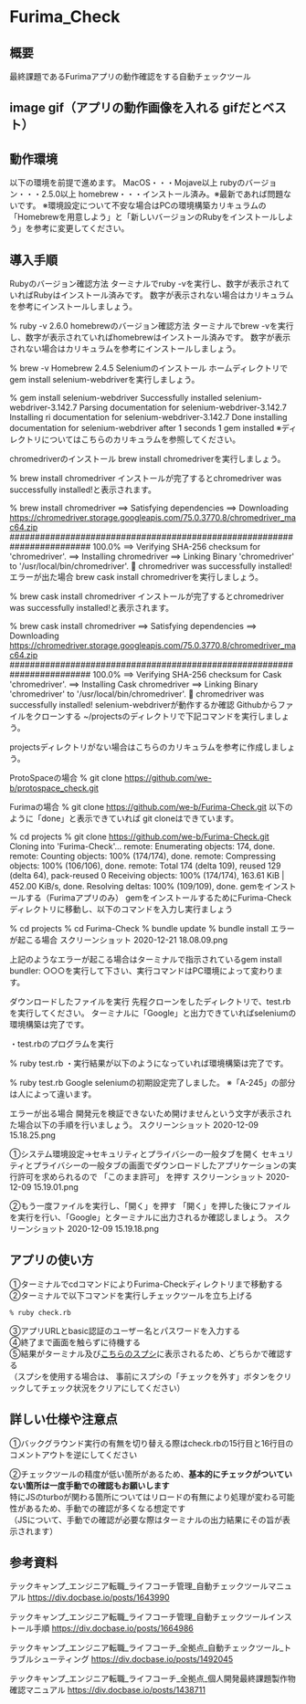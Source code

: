 # Furima_Check

## 概要
最終課題であるFurimaアプリの動作確認をする自動チェックツール

## image gif（アプリの動作画像を入れる gifだとベスト）

## 動作環境
以下の環境を前提で進めます。
MacOS・・・Mojave以上
rubyのバージョン・・・2.5.0以上
homebrew・・・インストール済み。※最新であれば問題ないです。
※環境設定について不安な場合はPCの環境構築カリキュラムの「Homebrewを用意しよう」と「新しいバージョンのRubyをインストールしよう」を参考に変更してください。

## 導入手順
Rubyのバージョン確認方法
ターミナルでruby -vを実行し、数字が表示されていればRubyはインストール済みです。
数字が表示されない場合はカリキュラムを参考にインストールしましょう。

% ruby -v
2.6.0
homebrewのバージョン確認方法
ターミナルでbrew -vを実行し、数字が表示されていればhomebrewはインストール済みです。
数字が表示されない場合はカリキュラムを参考にインストールしましょう。

% brew -v
Homebrew 2.4.5
Seleniumのインストール
ホームディレクトリでgem install selenium-webdriverを実行しましょう。

% gem install selenium-webdriver
Successfully installed selenium-webdriver-3.142.7
Parsing documentation for selenium-webdriver-3.142.7
Installing ri documentation for selenium-webdriver-3.142.7
Done installing documentation for selenium-webdriver after 1 seconds
1 gem installed
※ディレクトリについてはこちらのカリキュラムを参照してください。

chromedriverのインストール
brew install chromedriverを実行しましょう。

% brew install chromedriver
インストールが完了するとchromedriver was successfully installed!と表示されます。

% brew install chromedriver
==> Satisfying dependencies
==> Downloading https://chromedriver.storage.googleapis.com/75.0.3770.8/chromedriver_mac64.zip
######################################################################## 100.0%
==> Verifying SHA-256 checksum for  'chromedriver'.
==> Installing  chromedriver
==> Linking Binary 'chromedriver' to '/usr/local/bin/chromedriver'.
🍺  chromedriver was successfully installed!
エラーが出た場合
brew cask install chromedriverを実行しましょう。

% brew cask install chromedriver
インストールが完了するとchromedriver was successfully installed!と表示されます。

% brew cask install chromedriver
==> Satisfying dependencies
==> Downloading https://chromedriver.storage.googleapis.com/75.0.3770.8/chromedriver_mac64.zip
######################################################################## 100.0%
==> Verifying SHA-256 checksum for Cask 'chromedriver'.
==> Installing Cask chromedriver
==> Linking Binary 'chromedriver' to '/usr/local/bin/chromedriver'.
🍺  chromedriver was successfully installed!
selenium-webdriverが動作するか確認
Githubからファイルをクローンする
~/projectsのディレクトリで下記コマンドを実行しましょう。

projectsディレクトリがない場合はこちらのカリキュラムを参考に作成しましょう。

ProtoSpaceの場合
% git clone https://github.com/we-b/protospace_check.git

Furimaの場合
% git clone https://github.com/we-b/Furima-Check.git
以下のように「done」と表示できていれば git cloneはできています。

% cd projects
% git clone https://github.com/we-b/Furima-Check.git
Cloning into 'Furima-Check'...
remote: Enumerating objects: 174, done.
remote: Counting objects: 100% (174/174), done.
remote: Compressing objects: 100% (106/106), done.
remote: Total 174 (delta 109), reused 129 (delta 64), pack-reused 0
Receiving objects: 100% (174/174), 163.61 KiB | 452.00 KiB/s, done.
Resolving deltas: 100% (109/109), done.
gemをインストールする（Furimaアプリのみ）
gemをインストールするためにFurima-Checkディレクトリに移動し、以下のコマンドを入力し実行ましょう

% cd projects
% cd Furima-Check
% bundle update
% bundle install
エラーが起こる場合
スクリーンショット 2020-12-21 18.08.09.png

上記のようなエラーが起こる場合はターミナルで指示されているgem install bundler: ○○○を実行して下さい、実行コマンドはPC環境によって変わります。

ダウンロードしたファイルを実行
先程クローンをしたディレクトリで、test.rbを実行してください。
ターミナルに「Google」と出力できていればseleniumの環境構築は完了です。

・test.rbのプログラムを実行

%  ruby test.rb
・実行結果が以下のようになっていれば環境構築は完了です。

% ruby test.rb
Google
seleniumの初期設定完了しました。
※「A-245」の部分は人によって違います。

エラーが出る場合
開発元を検証できないため開けませんという文字が表示された場合以下の手順を行いましょう。
スクリーンショット 2020-12-09 15.18.25.png

①システム環境設定→セキュリティとプライバシーの一般タブを開く
セキュリティとプライバシーの一般タブの画面でダウンロードしたアプリケーションの実行許可を求められるので 「このまま許可」 を押す
スクリーンショット 2020-12-09 15.19.01.png

②もう一度ファイルを実行し、「開く」を押す
「開く」を押した後にファイルを実行を行い、「Google」とターミナルに出力されるか確認しましょう。
スクリーンショット 2020-12-09 15.19.18.png

## アプリの使い方

①ターミナルでcdコマンドによりFurima-Checkディレクトリまで移動する  
②ターミナルで以下コマンドを実行しチェックツールを立ち上げる  

```
% ruby check.rb
```

③アプリURLとbasic認証のユーザー名とパスワードを入力する  
④終了まで画面を触らずに待機する  
⑤結果がターミナル及び[こちらのスプシ](https://docs.google.com/spreadsheets/d/1q_7tWEfvxIPglBNIkTIi2Uo_hIln5vd2ffIPc2f4crg/edit?usp=sharing)に表示されるため、どちらかで確認する  
（スプシを使用する場合は、 事前にスプシの「チェックを外す」ボタンをクリックしてチェック状況をクリアにしてください）  

## 詳しい仕様や注意点

①バックグラウンド実行の有無を切り替える際はcheck.rbの15行目と16行目のコメントアウトを逆にしてください  

②チェックツールの精度が低い箇所があるため、**基本的にチェックがついていない箇所は一度手動での確認もお願いします**  
特にJSのturboが関わる箇所についてはリロードの有無により処理が変わる可能性があるため、手動での確認が多くなる想定です  
（JSについて、手動での確認が必要な際はターミナルの出力結果にその旨が表示されます）  


## 参考資料
テックキャンプ_エンジニア転職_ライフコーチ管理_自動チェックツールマニュアル
https://div.docbase.io/posts/1643990

テックキャンプ_エンジニア転職_ライフコーチ管理_自動チェックツールインストール手順
https://div.docbase.io/posts/1664986

テックキャンプ_エンジニア転職_ライフコーチ_全拠点_自動チェックツール_トラブルシューティング
https://div.docbase.io/posts/1492045

テックキャンプ_エンジニア転職_ライフコーチ_全拠点_個人開発最終課題製作物確認マニュアル
https://div.docbase.io/posts/1438711
